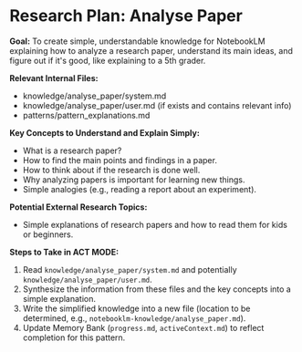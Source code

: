 # Research Plan: Analyse Paper

**Goal:** To create simple, understandable knowledge for NotebookLM explaining how to analyze a research paper, understand its main ideas, and figure out if it's good, like explaining to a 5th grader.

**Relevant Internal Files:**
- knowledge/analyse_paper/system.md
- knowledge/analyse_paper/user.md (if exists and contains relevant info)
- patterns/pattern_explanations.md

**Key Concepts to Understand and Explain Simply:**
- What is a research paper?
- How to find the main points and findings in a paper.
- How to think about if the research is done well.
- Why analyzing papers is important for learning new things.
- Simple analogies (e.g., reading a report about an experiment).

**Potential External Research Topics:**
- Simple explanations of research papers and how to read them for kids or beginners.

**Steps to Take in ACT MODE:**
1. Read `knowledge/analyse_paper/system.md` and potentially `knowledge/analyse_paper/user.md`.
2. Synthesize the information from these files and the key concepts into a simple explanation.
3. Write the simplified knowledge into a new file (location to be determined, e.g., `notebooklm-knowledge/analyse_paper.md`).
4. Update Memory Bank (`progress.md`, `activeContext.md`) to reflect completion for this pattern.

